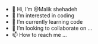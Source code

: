 - 👋 Hi, I’m @Malik shehadeh
- 👀 I’m interested in coding
- 🌱 I’m currently learning code
- 💞️ I’m looking to collaborate on ...
- 📫 How to reach me ...

<!---
Malik740/Malik740 is a ✨ special ✨ repository because its `README.md` (this file) appears on your GitHub profile.
You can click the Preview link to take a look at your changes.
--->
